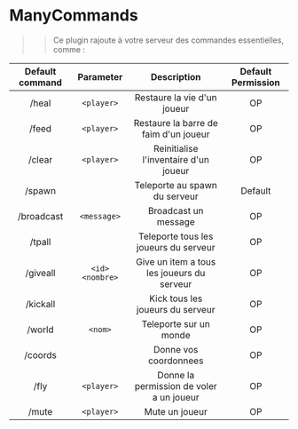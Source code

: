 # ManyCommands
>> Ce plugin rajoute à votre serveur des commandes essentielles, comme :


| Default command | Parameter | Description | Default Permission |
| :-----: | :-------: | :---------: | :-------: |
| /heal | `<player>` | Restaure la vie d'un joueur | OP |
| /feed | `<player>` | Restaure la barre de faim d'un joueur | OP |
| /clear | `<player>` | Reinitialise l'inventaire d'un joueur | OP |
| /spawn | | Teleporte au spawn du serveur | Default |
| /broadcast | `<message>` | Broadcast un message | OP |
| /tpall | | Teleporte tous les joueurs du serveur | OP |
| /giveall | `<id> <nombre>` | Give un item a tous les joueurs du serveur | OP |
| /kickall | | Kick tous les joueurs du serveur | OP |
| /world | `<nom>` | Teleporte sur un monde | OP |
| /coords | | Donne vos coordonnees | OP |
| /fly | `<player>` | Donne la permission de voler a un joueur | OP |
| /mute | `<player>` | Mute un joueur | OP |
